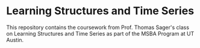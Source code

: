 # Learning Structures and Time Series
This repository contains the coursework from Prof. Thomas Sager's class on Learning Structures and Time Series as part of the MSBA Program at UT Austin.
